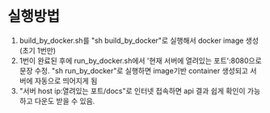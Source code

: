 # 실행방법  
1. build_by_docker.sh를 "sh build_by_docker"로 실행해서 docker image 생성 (초기 1번만)
2. 1번이 완료된 후에 run_by_docker.sh에서 '현재 서버에 열려있는 포트':8080으로 문장 수정. "sh run_by_docker"로 실행하면 image기반 container 생성되고 서버에 자동으로 띄어지게 됨
3. "서버 host ip:열려있는 포트/docs"로 인터넷 접속하면 api 결과 쉽게 확인이 가능하고 다운도 받을 수 있음.
